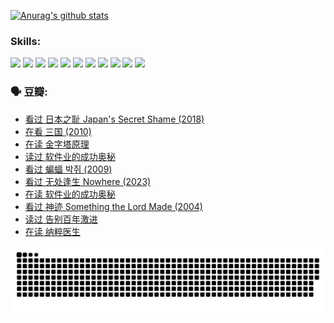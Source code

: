
[![Anurag's github stats](https://github-readme-stats.vercel.app/api?username=w940853815)](https://github.com/anuraghazra/github-readme-stats)

### Skills:

<code><img height="32" src="https://cdn.jsdelivr.net/npm/simple-icons@v5/icons/python.svg"></code>
<code><img height="32" src="https://cdn.jsdelivr.net/npm/simple-icons@v5/icons/javascript.svg"></code>
<code><img height="32" src="https://cdn.jsdelivr.net/npm/simple-icons@v5/icons/django.svg"></code>
<code><img height="32" src="https://cdn.jsdelivr.net/npm/simple-icons@v5/icons/flask.svg"></code>
<code><img height="32" src="https://cdn.jsdelivr.net/npm/simple-icons@v5/icons/vuetify.svg"></code>
<code><img height="32" src="https://cdn.jsdelivr.net/npm/simple-icons@v5/icons/git.svg"></code>
<code><img height="32" src="https://cdn.jsdelivr.net/npm/simple-icons@v5/icons/docker.svg"></code>
<code><img height="32" src="https://cdn.jsdelivr.net/npm/simple-icons@v5/icons/postgresql.svg"></code>
<code><img height="32" src="https://cdn.jsdelivr.net/npm/simple-icons@v5/icons/elasticsearch.svg"></code>
<code><img height="32" src="https://cdn.jsdelivr.net/npm/simple-icons@v5/icons/macos.svg"></code>
<code><img height="32" src="https://cdn.jsdelivr.net/npm/simple-icons@v5/icons/linux.svg"></code>

### 🗣 豆瓣:

<!-- DOUBAN-ACTIVITIES:START -->
- [看过 日本之耻 Japan's Secret Shame‎ (2018)](https://www.douban.com/people/136069238/status/4431579101/?_i=00583472)
- [在看 三国‎ (2010)](https://www.douban.com/people/136069238/status/4430559482/?_i=00583472)
- [在读 金字塔原理](https://www.douban.com/people/136069238/status/4424812753/?_i=00583472)
- [读过 软件业的成功奥秘](https://www.douban.com/people/136069238/status/4424809958/?_i=00583472)
- [看过 蝙蝠 박쥐‎ (2009)](https://www.douban.com/people/136069238/status/4422787315/?_i=00583472)
- [看过 无处逢生 Nowhere‎ (2023)](https://www.douban.com/people/136069238/status/4416454713/?_i=00583472)
- [在读 软件业的成功奥秘](https://www.douban.com/people/136069238/status/4414815312/?_i=00583472)
- [看过 神迹 Something the Lord Made‎ (2004)](https://www.douban.com/people/136069238/status/4409691983/?_i=00583472)
- [读过 告别百年激进](https://www.douban.com/people/136069238/status/4406414036/?_i=00583472)
- [在读 纳粹医生](https://www.douban.com/people/136069238/status/4406413750/?_i=00583472)
<!-- DOUBAN-ACTIVITIES:END -->


![Snake animation](https://raw.githubusercontent.com/w940853815/w940853815/output/github-contribution-grid-snake.svg)

<!--
**w940853815/w940853815** is a ✨ _special_ ✨ repository because its `README.md` (this file) appears on your GitHub profile.

Here are some ideas to get you started:

- 🔭 I’m currently working on ...
- 🌱 I’m currently learning ...
- 👯 I’m looking to collaborate on ...
- 🤔 I’m looking for help with ...
- 💬 Ask me about ...
- 📫 How to reach me: ...
- 😄 Pronouns: ...
- ⚡ Fun fact: ...
-->
